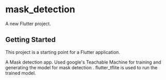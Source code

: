 # mask_detection

A new Flutter project.

## Getting Started

This project is a starting point for a Flutter application.

A Mask detection app. 
Used google's Teachable Machine for training and generating the model for mask detection .
flutter_tflite is used to run the trained model.


